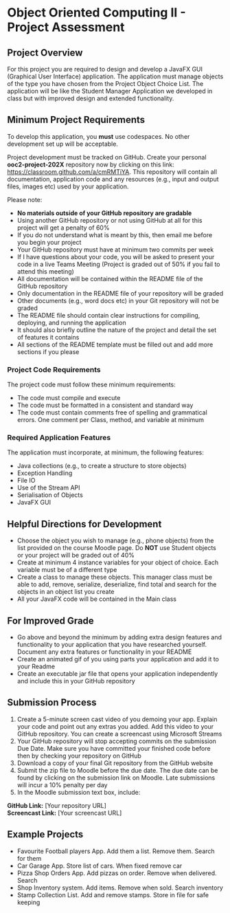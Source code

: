 # Object Oriented Computing II - Project Assessment

## Project Overview

For this project you are required to design and develop a JavaFX GUI (Graphical User Interface) application. The application must manage objects of the type you have chosen from the Project Object Choice List. The application will be like the Student Manager Application we developed in class but with improved design and extended functionality.

## Minimum Project Requirements 

To develop this application, you **must** use codespaces. No other development set up will be acceptable.

Project development must be tracked on GitHub. Create your personal **ooc2-project-202X** repository now by clicking on this link: https://classroom.github.com/a/cmRMTiYA. This repository will contain all documentation, application code and any resources (e.g., input and output files, images etc) used by your application.

Please note:
- **No materials outside of your GitHub repository are gradable**
- Using another GitHub repository or not using GitHub at all for this project will get a penalty of 60%
- If you do not understand what is meant by this, then email me before you begin your project
- Your GitHub repository must have at minimum two commits per week
- If I have questions about your code, you will be asked to present your code in a live Teams Meeting (Project is graded out of 50% if you fail to attend this meeting)
- All documentation will be contained within the README file of the GitHub repository
- Only documentation in the README file of your repository will be graded
- Other documents (e.g., word docs etc) in your Git repository will not be graded
- The README file should contain clear instructions for compiling, deploying, and running the application
- It should also briefly outline the nature of the project and detail the set of features it contains
- All sections of the README template must be filled out and add more sections if you please

### Project Code Requirements

The project code must follow these minimum requirements:

- The code must compile and execute
- The code must be formatted in a consistent and standard way
- The code must contain comments free of spelling and grammatical errors. One comment per Class, method, and variable at minimum

### Required Application Features

The application must incorporate, at minimum, the following features:

- Java collections (e.g., to create a structure to store objects)
- Exception Handling
- File IO
- Use of the Stream API
- Serialisation of Objects
- JavaFX GUI

## Helpful Directions for Development

- Choose the object you wish to manage (e.g., phone objects) from the list provided on the course Moodle page. Do **NOT** use Student objects or your project will be graded out of 40%
- Create at minimum 4 instance variables for your object of choice. Each variable must be of a different type
- Create a class to manage these objects. This manager class must be able to add, remove, serialize, deserialize, find total and search for the objects in an object list you create
- All your JavaFX code will be contained in the Main class

## For Improved Grade 

- Go above and beyond the minimum by adding extra design features and functionality to your application that you have researched yourself. Document any extra features or functionality in your README
- Create an animated gif of you using parts your application and add it to your Readme
- Create an executable jar file that opens your application independently and include this in your GitHub repository

## Submission Process

1. Create a 5-minute screen cast video of you demoing your app. Explain your code and point out any extras you added. Add this video to your GitHub repository. You can create a screencast using Microsoft Streams
2. Your GitHub repository will stop accepting commits on the submission Due Date. Make sure you have committed your finished code before then by checking your repository on GitHub
3. Download a copy of your final Git repository from the GitHub website
4. Submit the zip file to Moodle before the due date. The due date can be found by clicking on the submission link on Moodle. Late submissions will incur a 10% penalty per day
5. In the Moodle submission text box, include:

**GitHub Link:** [Your repository URL]  
**Screencast Link:** [Your screencast URL]

## Example Projects

- Favourite Football players App. Add them a list. Remove them. Search for them
- Car Garage App. Store list of cars. When fixed remove car
- Pizza Shop Orders App. Add pizzas on order. Remove when delivered. Search
- Shop Inventory system. Add items. Remove when sold. Search inventory
- Stamp Collection List. Add and remove stamps. Store in file for safe keeping
